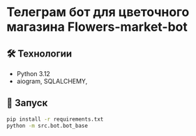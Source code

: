 # Телеграм бот для цветочного магазина Flowers-market-bot

## 🛠️ Технологии  
- Python 3.12
- aiogram, SQLALCHEMY, 

## 🚀 Запуск
```bash
pip install -r requirements.txt
python -m src.bot.bot_base